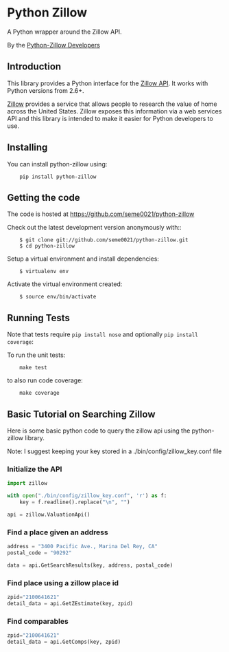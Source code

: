 Python Zillow
=============

A Python wrapper around the Zillow API.

By the [Python-Zillow Developers](<python-zillow@googlegroups.com>)


Introduction
------------

This library provides a Python interface for the [Zillow API](http://www.zillow.com/howto/api/APIOverview.htm). It works with Python versions from 2.6+.

[Zillow](www.zillow.com) provides a service that allows people to research the value of home across the United States. 
Zillow exposes this information via a web services API and this library is intended to make it easier for Python developers to use.


Installing
----------

You can install python-zillow using:

```shell
    pip install python-zillow
```

Getting the code
----------------

The code is hosted at https://github.com/seme0021/python-zillow

Check out the latest development version anonymously with::
```shell
    $ git clone git://github.com/seme0021/python-zillow.git
    $ cd python-zillow
```

Setup a virtual environment and install dependencies:

```shell
	$ virtualenv env
```

Activate the virtual environment created:

```shell
	$ source env/bin/activate
```

Running Tests
-------------
Note that tests require ```pip install nose``` and optionally ```pip install coverage```:

To run the unit tests:
```shell
	make test
```

to also run code coverage:

```shell
    make coverage
```


Basic Tutorial on Searching Zillow
----------------------------------

Here is some basic python code to query the zillow api using the python-zillow library.

Note: I suggest keeping your key stored in a ./bin/config/zillow_key.conf file

### Initialize the API

```python
import zillow

with open("./bin/config/zillow_key.conf", 'r') as f:
    key = f.readline().replace("\n", "")

api = zillow.ValuationApi()
```

### Find a place given an address

```python
address = "3400 Pacific Ave., Marina Del Rey, CA"
postal_code = "90292"

data = api.GetSearchResults(key, address, postal_code)
```

### Find place using a zillow place id

```python
zpid="2100641621"
detail_data = api.GetZEstimate(key, zpid)
```

### Find comparables
```python
zpid="2100641621"
detail_data = api.GetComps(key, zpid)
```
